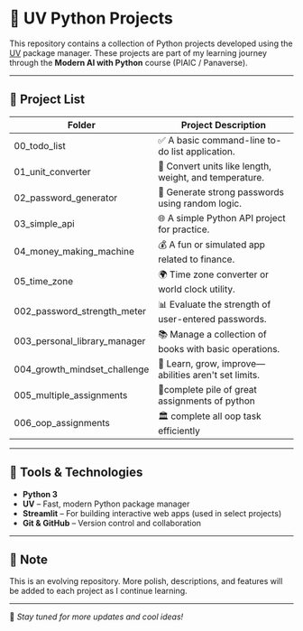 # 🚀 UV Python Projects

This repository contains a collection of Python projects developed using the [UV](https://github.com/astral-sh/uv) package manager. These projects are part of my learning journey through the **Modern AI with Python** course (PIAIC / Panaverse).

---

## 📁 Project List

| Folder                        | Project Description                                     |
|------------------------------|----------------------------------------------------------|
| 00_todo_list                 | ✅ A basic command-line to-do list application.          |
| 01_unit_converter            | 📏 Convert units like length, weight, and temperature.   |
| 02_password_generator        | 🔐 Generate strong passwords using random logic.         |
| 03_simple_api                | 🌐 A simple Python API project for practice.             |
| 04_money_making_machine      | 💰 A fun or simulated app related to finance.            |
| 05_time_zone                 | 🌍 Time zone converter or world clock utility.           |
| 002_password_strength_meter  | 📊 Evaluate the strength of user-entered passwords.      |
| 003_personal_library_manager | 📚 Manage a collection of books with basic operations.   |
| 004_growth_mindset_challenge | 🦋 Learn, grow, improve—abilities aren't set limits.     |
| 005_multiple_assignments     | 📃complete pile of great assignments of python           |
| 006_oop_assignments          | 🏛️ complete all oop task efficiently                     |



---

## 🧰 Tools & Technologies

- **Python 3**
- **UV** – Fast, modern Python package manager
- **Streamlit** – For building interactive web apps (used in select projects)
- **Git & GitHub** – Version control and collaboration

---

## 📌 Note

This is an evolving repository. More polish, descriptions, and features will be added to each project as I continue learning.

---

🌟 *Stay tuned for more updates and cool ideas!*


